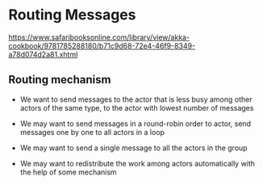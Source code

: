 # Routing Messages

https://www.safaribooksonline.com/library/view/akka-cookbook/9781785288180/b71c9d68-72e4-46f9-8349-a78d074d2a81.xhtml

## Routing mechanism

- We want to send messages to the actor that is less busy among other actors of the same type, to the actor with lowest number of messages

- We may want to send messages in a round-robin order to actor, send messages one by one to all actors in a loop

- We may want to send a single message to all the actors in the group

- We may want to redistribute the work among actors automatically with the help of some mechanism
